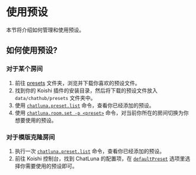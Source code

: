 # 使用预设

本节将介绍如何管理和使用预设。

## 如何使用预设?

### 对于某个房间

1. 前往 [presets](https://github.com/ChatLunaLab/awesome-chatluna-presets/tree/main/presets) 文件夹，浏览并下载你喜欢的预设文件。
2. 找到你的 Koishi 插件的安装目录，然后将下载的预设文件放入 `data/chathub/presets` 文件夹中。
3. 使用 [`chatluna.preset.list`](#预设列表) 命令，查看你已经添加的预设。
4. 使用 [`chatluna.room.set -p <preset>`](#设置预设) 命令，对当前你所在的房间切换为你想要使用的预设。

### 对于模版克隆房间

1. 执行一次 [`chatluna.preset.list`](#预设列表) 命令，查看你已经添加的预设。
2. 前往 Koishi 控制台，找到 ChatLuna 的配置项，在 [`defaultPreset`](../useful-configurations.md#defaultpreset) 选项里选择你需要使用的预设即可。

